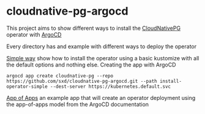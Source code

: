 # cloudnative-pg-argocd

This project aims to show different ways to install the 
[CloudNativePG](https://cloudnative-pg.io) operator with [ArgoCD](https://argo-cd.readthedocs.io/en/stable/)

Every directory has and example with different ways to deploy the operator

[Simple way](install-operator-simple/) show how to install the operator using a basic kustomize
with all the default options and nothing else. Creating the app with ArgoCD
```shell
argocd app create cloudnative-pg --repo https://github.com/sxd/cloudnative-pg-argocd.git --path install-operator-simple --dest-server https://kubernetes.default.svc
```

[App of Apps](install-operator-argocdapp/) an example app that will create an operator deployment
using the app-of-apps model from the ArgoCD documentation 
